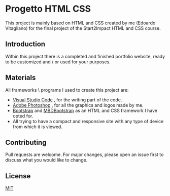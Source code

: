 # Progetto HTML CSS

This project is mainly based on HTML and CSS created by me (Edoardo Vitagliano) for the final project of the Start2Impact HTML and CSS course.

## Introduction

Within this project there is a completed and finished portfolio website, ready to be customized and / or used for your purposes.

## Materials

All frameworks \ programs I used to create this project are:

- [Visual Studio Code](https://code.visualstudio.com/) , for the writing part of the code.
- [Adobe Photoshop](https://www.adobe.com/it/products/photoshop) , for all the graphics and logos made by me.
- [Bootstrap](https://getbootstrap.com/) and [MBDBootstrap](https://mdbootstrap.com/) as an HTML and CSS framework I have opted for.
- All trying to have a compact and responsive site with any type of device from which it is viewed.

## Contributing
Pull requests are welcome. For major changes, please open an issue first to discuss what you would like to change.


## License
[MIT](https://choosealicense.com/licenses/mit/)
